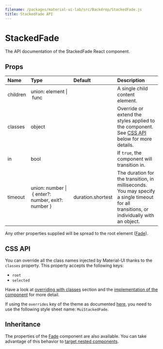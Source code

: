 ```yaml
---
filename: /packages/material-ui-lab/src/Backdrop/StackedFade.js
title: StackedFade API
---
```


<!--- This documentation is automatically generated, do not try to edit it. -->

# StackedFade

<p class="description">The API documentation of the StackedFade React component.</p>



## Props

| Name | Type | Default | Description |
|:-----|:-----|:--------|:------------|
| <span class="prop-name">children</span> | <span class="prop-type">union:&nbsp;element&nbsp;&#124;<br>&nbsp;func<br> |   | A single child content element. |
| <span class="prop-name">classes</span> | <span class="prop-type">object |   | Override or extend the styles applied to the component. See [CSS API](#css-api) below for more details. |
| <span class="prop-name">in</span> | <span class="prop-type">bool |   | If `true`, the component will transition in. |
| <span class="prop-name">timeout</span> | <span class="prop-type">union:&nbsp;number&nbsp;&#124;<br>&nbsp;{ enter?: number, exit?: number }<br> | <span class="prop-default">duration.shortest</span> | The duration for the transition, in milliseconds. You may specify a single timeout for all transitions, or individually with an object. |

Any other properties supplied will be spread to the root element ([Fade](/api/fade)).

## CSS API

You can override all the class names injected by Material-UI thanks to the `classes` property.
This property accepts the following keys:

- `root`
- `selected`

Have a look at [overriding with classes](/customization/overrides#overriding-with-classes) section
and the [implementation of the component](https://github.com/mui-org/material-ui/tree/master/packages/material-ui-lab/src/Backdrop/StackedFade.js)
for more detail.

If using the `overrides` key of the theme as documented
[here](/customization/themes#customizing-all-instances-of-a-component-type),
you need to use the following style sheet name: `MuiStackedFade`.

## Inheritance

The properties of the [Fade](/api/fade) component are also available.
You can take advantage of this behavior to [target nested components](/guides/api#spread).

